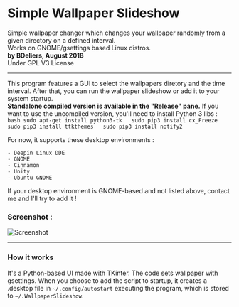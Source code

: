 # Simple Wallpaper Slideshow
Simple wallpaper changer which changes your wallpaper randomly from a given directory on a defined interval.  
Works on GNOME/gsettings based Linux distros.  
**by BDeliers, August 2018**  
Under GPL V3 License  

---

This program features a GUI to select the wallpapers diretory and the time interval. After that, you can run the wallpaper slideshow or add it to your system startup.  
**Standalone compiled version is available in the "Release" pane.**
If you want to use the uncompiled version, you'll need to install Python 3 libs :  
`bash
    sudo apt-get install python3-tk  
    sudo pip3 install cx_Freeze  
    sudo pip3 install ttkthemes  
    sudo pip3 install notify2  
`

For now, it supports these desktop environments :

    - Deepin Linux DDE
    - GNOME
    - Cinnamon
    - Unity
    - Ubuntu GNOME

If your desktop environment is GNOME-based and not listed above, contact me and I'll try to add it !

### Screenshot :
![Screenshot](https://raw.githubusercontent.com/BDeliers/Simple-Wallpaper-Slideshow/master/Screenshot.png)

---

### How it works

It's a Python-based UI made with TKinter.
The code sets wallpaper with gsettings.
When you choose to add the script to startup, it creates a .desktop file in `~/.config/autostart` executing the program, which is stored to `~/.WallpaperSlideshow`.
